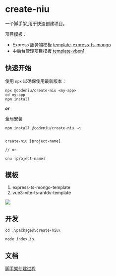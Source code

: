 # create-niu

一个脚手架,用于快速创建项目。

项目模板：

- Express 服务端模板 [template-express-ts-mongo](templates/express-ts-mongo-template/README.md)
- 中后台管理项目模板 [template-vben1](templates/vue3-vite-ts-antdv-template/README.md)

## 快速开始

使用 `npx` 以确保使用最新版本：

```shell
npx @codeniu/create-niu <my-app>
cd my-app
npm install
```

***or***

全局安装

```shell
npm install @codeniu/create-niu -g


create-niu [project-name]

// or

cnu [project-name]
```

## 模板

1. express-ts-mongo-template
2. vue3-vite-ts-antdv-template

![](https://codeniu-picbed.oss-cn-hangzhou.aliyuncs.com/picbed/202307141551187.jpg)

## 开发

```shell
cd .\packages\create-niu\

node index.js

```

## 文档

[脚手架创建过程](https://juejin.cn/post/7175426757091131449)
